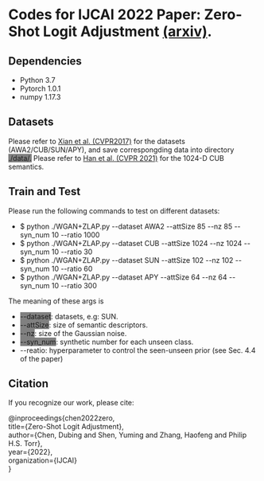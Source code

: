 # Codes for IJCAI 2022 Paper: Zero-Shot Logit Adjustment [(arxiv)](https://arxiv.org/abs/2204.11822).
## Dependencies
- Python 3.7
- Pytorch 1.0.1
- numpy 1.17.3
## Datasets
Please refer to [Xian et al. (CVPR2017)](https://www.mpi-inf.mpg.de/departments/computer-vision-and-machine-learning/research/zero-shot-learning/zero-shot-learning-the-good-the-bad-and-the-ugly) for the datasets (AWA2/CUB/SUN/APY), and save correspongding data into directory <font style="background: grey;">./data/.</font> Please refer to [Han et al. (CVPR 2021)](https://github.com/Hanzy1996/CE-GZSL) for the 1024-D CUB semantics.
## Train and Test
Please run the following commands to test on different datasets:

- $ python ./WGAN+ZLAP.py --dataset AWA2 --attSize 85 --nz 85 --syn_num 10 --ratio 1000  
- $ python ./WGAN+ZLAP.py --dataset CUB --attSize 1024 --nz 1024  --syn_num 10 --ratio 30  
- $ python ./WGAN+ZLAP.py --dataset SUN --attSize 102 --nz 102 --syn_num 10 --ratio 60  
- $ python ./WGAN+ZLAP.py --dataset APY --attSize 64 --nz 64 --syn_num 10 --ratio 300  

The meaning of these args is

- <font style="background: grey;">--dataset</font>: datasets, e.g: SUN.  
- <font style="background: grey;">--attSize</font>: size of semantic descriptors.  
- <font style="background: grey;">--nz</font>: size of the Gaussian noise.  
- <font style="background: gray;">--syn_num</font>: synthetic number for each unseen class.  
- --reatio: hyperparameter to control the seen-unseen prior (see Sec. 4.4 of the paper)
## Citation
If you recognize our work, please cite:  

@inproceedings{chen2022zero,  
  title={Zero-Shot Logit Adjustment},  
  author={Chen, Dubing and Shen, Yuming and Zhang, Haofeng and Philip H.S. Torr},  
  year={2022},  
  organization={IJCAI}  
}
